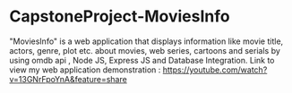 # CapstoneProject-MoviesInfo
"MoviesInfo" is a web application  that displays information like movie title, actors, genre, plot etc. about movies, web series, cartoons and serials by using omdb api , Node JS, Express JS and Database Integration.
Link to view my web application demonstration : https://youtube.com/watch?v=13GNrFpoYnA&feature=share
